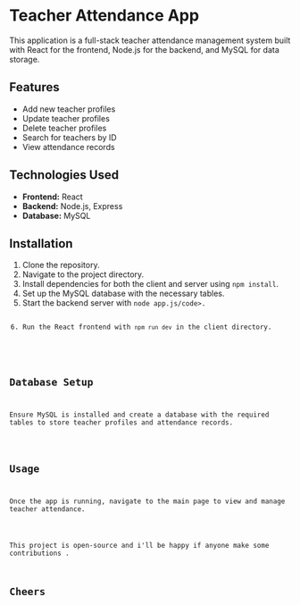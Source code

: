<h1>Teacher Attendance App</h1>

<p>This application is a full-stack teacher attendance management system built with React for the frontend, Node.js for the backend, and MySQL for data storage.</p>

<h2>Features</h2>
<ul>
  <li>Add new teacher profiles</li>
  <li>Update teacher profiles</li>
  <li>Delete teacher profiles</li>
  <li>Search for teachers by ID</li>
  <li>View attendance records</li>
</ul>

<h2>Technologies Used</h2>
<ul>
  <li><strong>Frontend:</strong> React</li>
  <li><strong>Backend:</strong> Node.js, Express</li>
  <li><strong>Database:</strong> MySQL</li>
</ul>

<h2>Installation</h2>
<ol>
  <li>Clone the repository.</li>
  <li>Navigate to the project directory.</li>
  <li>Install dependencies for both the client and server using <code>npm install</code>.</li>
  <li>Set up the MySQL database with the necessary tables.</li>
  <li>Start the backend server with <code>node app.js/code>.</li>
  <li>Run the React frontend with <code>npm run dev</code> in the client directory.</li>
</ol>

<h2>Database Setup</h2>
<p>Ensure MySQL is installed and create a database with the required tables to store teacher profiles and attendance records.</p>

<h2>Usage</h2>
<p>Once the app is running, navigate to the main page to view and manage teacher attendance.</p>


<p>This project is open-source and i'll be happy if anyone make some contributions .</p>
<h2>Cheers</h2>
